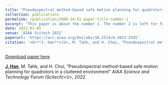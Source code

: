 ```yaml
---
title: "Pseudospectral method-based safe motion planning for quadrotors in a cluttered environment"
collection: publications
permalink: /publication/2009-10-01-paper-title-number-1
excerpt: 'This paper is about the number 1. The number 2 is left for future work.'
date: 2022-01-05
venue: 'AIAA Scitech 2022'
paperurl: 'https://arc.aiaa.org/doi/abs/10.2514/6.2022-2545'
citation: '<U>**J. Han**<\U>, M. Tahk, and H. Choi, “Pseudospectral method-based safe motion planning for quadrotors in a cluttered environment” <i>AIAA Science and Technology Forum (Scitech)<\i>, 2022.'
---
```


[Download paper here](https://arc.aiaa.org/doi/abs/10.2514/6.2022-2545)

<u>**J. Han**</u>, M. Tahk, and H. Choi, “Pseudospectral method-based safe motion planning for quadrotors in a cluttered environment” <i>AIAA Science and Technology Forum (Scitech)<\i>, 2022.
